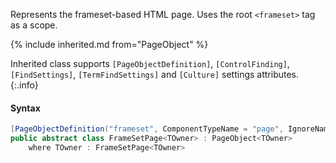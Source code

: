 ﻿Represents the frameset-based HTML page.
Uses the root `<frameset>` tag as a scope.

{% include inherited.md from="PageObject" %}

Inherited class supports `[PageObjectDefinition]`, `[ControlFinding]`, `[FindSettings]`, `[TermFindSettings]` and `[Culture]` settings attributes.
{:.info}

#### Syntax

```cs
[PageObjectDefinition("frameset", ComponentTypeName = "page", IgnoreNameEndings = "Page,PageObject")]
public abstract class FrameSetPage<TOwner> : PageObject<TOwner>
    where TOwner : FrameSetPage<TOwner>
